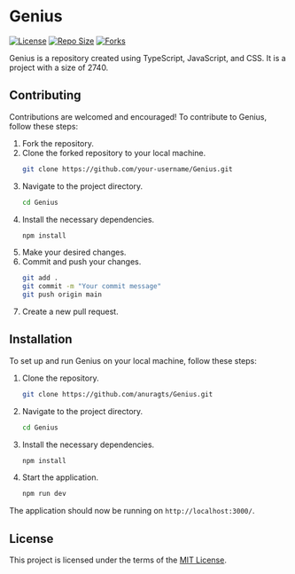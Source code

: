 # Genius

[![License](https://img.shields.io/badge/License-MIT-yellow.svg)](https://opensource.org/licenses/MIT)
[![Repo Size](https://img.shields.io/github/repo-size/anuragts/Genius.svg)](https://github.com/anuragts/Genius)
[![Forks](https://img.shields.io/github/forks/anuragts/Genius.svg)](https://github.com/anuragts/Genius)

Genius is a repository created using TypeScript, JavaScript, and CSS. It is a project with a size of 2740.

## Contributing

Contributions are welcomed and encouraged! To contribute to Genius, follow these steps:

1. Fork the repository.
2. Clone the forked repository to your local machine.
   ```bash
   git clone https://github.com/your-username/Genius.git
   ```
3. Navigate to the project directory.
   ```bash
   cd Genius
   ```
4. Install the necessary dependencies.
   ```bash
   npm install
   ```
5. Make your desired changes.
6. Commit and push your changes.
   ```bash
   git add .
   git commit -m "Your commit message"
   git push origin main
   ```
7. Create a new pull request.

## Installation

To set up and run Genius on your local machine, follow these steps:

1. Clone the repository.
   ```bash
   git clone https://github.com/anuragts/Genius.git
   ```
2. Navigate to the project directory.
   ```bash
   cd Genius
   ```
3. Install the necessary dependencies.
   ```bash
   npm install
   ```
4. Start the application.
   ```bash
   npm run dev
   ```

The application should now be running on `http://localhost:3000/`.

## License

This project is licensed under the terms of the [MIT License](https://opensource.org/licenses/MIT).
